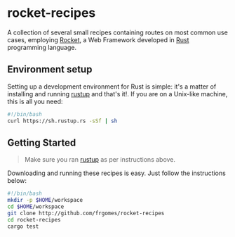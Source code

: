 rocket-recipes
====

A collection of several small recipes containing routes on most common use cases, employing [Rocket](http://rocket.rs), a Web Framework developed in [Rust](http://rust-lang.org) programming language.

Environment setup
----

Setting up a development environment for Rust is simple: it's a matter of installing and running [rustup](https://rustup.rs/) and that's it!. If you are on a Unix-like machine, this is all you need:

```bash
#!/bin/bash
curl https://sh.rustup.rs -sSf | sh
```

Getting Started
----

> Make sure you ran [rustup](http://rustup.rs) as per instructions above.

Downloading and running these recipes is easy. Just follow the instructions below:

```bash
#!/bin/bash
mkdir -p $HOME/workspace
cd $HOME/workspace
git clone http://github.com/frgomes/rocket-recipes
cd rocket-recipes
cargo test
```

